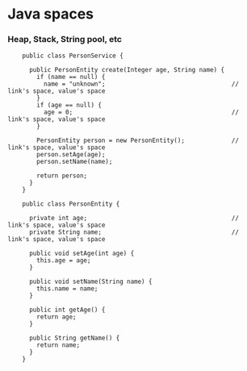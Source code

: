 # Java spaces

### Heap, Stack, String pool, etc

        public class PersonService {

          public PersonEntity create(Integer age, String name) {
            if (name == null) {
              name = "unknown";                                   // link's space, value's space
            }
            if (age == null) {
              age = 0;                                            // link's space, value's space
            }

            PersonEntity person = new PersonEntity();             // link's space, value's space
            person.setAge(age);
            person.setName(name);

            return person;
          }
        }

        public class PersonEntity {

          private int age;                                        // link's space, value's space
          private String name;                                    // link's space, value's space

          public void setAge(int age) {
            this.age = age;
          }

          public void setName(String name) {
            this.name = name;
          }

          public int getAge() {
            return age;
          }

          public String getName() {
            return name;
          }
        }
